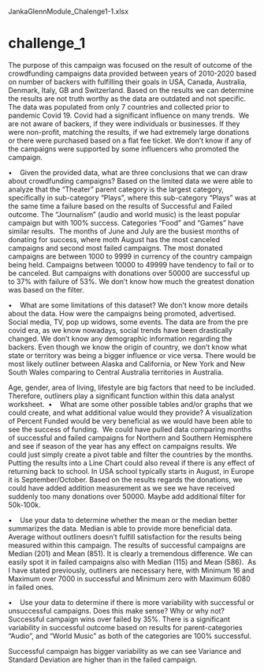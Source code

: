 JankaGlennModule_Chalenge1-1.xlsx


# challenge_1
The purpose of this campaign was focused on the result of outcome of the crowdfunding campaigns data provided between years of 2010-2020 based on number of backers with fulfilling their goals in USA, Canada, Australia, Denmark, Italy, GB and Switzerland.
Based on the results we can determine the results are not truth worthy as the data are outdated and not specific. 
The data was populated from only 7 countries and collected prior to pandemic Covid 19. Covid had a significant influence on many trends. 
We are not aware of backers, if they were individuals or businesses. If they were non-profit, matching the results, if we had extremely large donations or there were purchased based on a flat fee ticket. We don’t know if any of the campaigns were supported by some influencers who promoted the campaign.


•    Given the provided data, what are three conclusions that we can draw about crowdfunding campaigns?
Based on the limited data we were able to analyze that the “Theater” parent category is the largest category, specifically in sub-category “Plays”, where this sub-category “Plays” was at the same time a failure based on the results of Successful and Failed outcome. The “Journalism” (audio and world music) is the least popular campaign but with 100% success.
Categories “Food” and “Games” have similar results. 
The months of June and July are the busiest months of donating for success, where moth August has the most canceled campaigns and second most failed campaigns.
The most donated campaigns are between 1000 to 9999 in currency of the country campaign being held. Campaigns between 10000 to 49999 have tendency to fail or to be canceled. But campaigns with donations over 50000 are successful up to 37% with failure of 53%. We don’t know how much the greatest donation was based on the filter. 





•    What are some limitations of this dataset?
We don’t know more details about the data. How were the campaigns being promoted, advertised. Social media, TV, pop up widows, some events. The data are from the pre covid era, as we know nowadays, social trends have been drastically changed. We don’t know any demographic information regarding the backers. Even though we know the origin of country, we don’t know what state or territory was being a bigger influence or vice versa. There would be most likely outliner between Alaska and California, or New York and New South Wales comparing to Central Australia territories in Australia. 

Age, gender, area of living, lifestyle are big factors that need to be included. Therefore, outliners play a significant function within this data analyst worksheet. 
•    What are some other possible tables and/or graphs that we could create, and what additional value would they provide?
A visualization of Percent Funded would be very beneficial as we would have been able to see the success of funding. 
We could have pulled data comparing months of successful and failed campaigns for Northern and Southern Hemisphere and see if season of the year has any effect on campaigns results. We could just simply create a pivot table and filter the countries by the months. Putting the results into a Line Chart could also reveal if there is any effect of returning back to school. In USA school typically starts in August, in Europe it is September/October.
Based on the results regards the donations, we could have added addition measurement as we see we have received suddenly too many donations over 50000. Maybe add additional filter for 50k-100k.


•    Use your data to determine whether the mean or the median better summarizes the data.
Median is able to provide more beneficial data. Average without outliners doesn’t fulfill satisfaction for the results being measured within this campaign. The results of successful campaigns are Median (201) and Mean (851). It is clearly a tremendous difference. We can easily spot it in failed campaigns also with Median (115) and Mean (586). 
As I have stated previously, outliners are necessary here, with Minimum 16 and Maximum over 7000 in successful and Minimum zero with Maximum 6080 in failed ones. 


•    Use your data to determine if there is more variability with successful or unsuccessful campaigns. Does this make sense? Why or why not?
Successful campaign wins over failed by 35%. There is a significant variability in successful outcome based on results for parent-categories “Audio”, and “World Music” as both of the categories are 100% successful.


Successful campaign has bigger variability as we can see Variance and Standard Deviation are higher than in the failed campaign.


